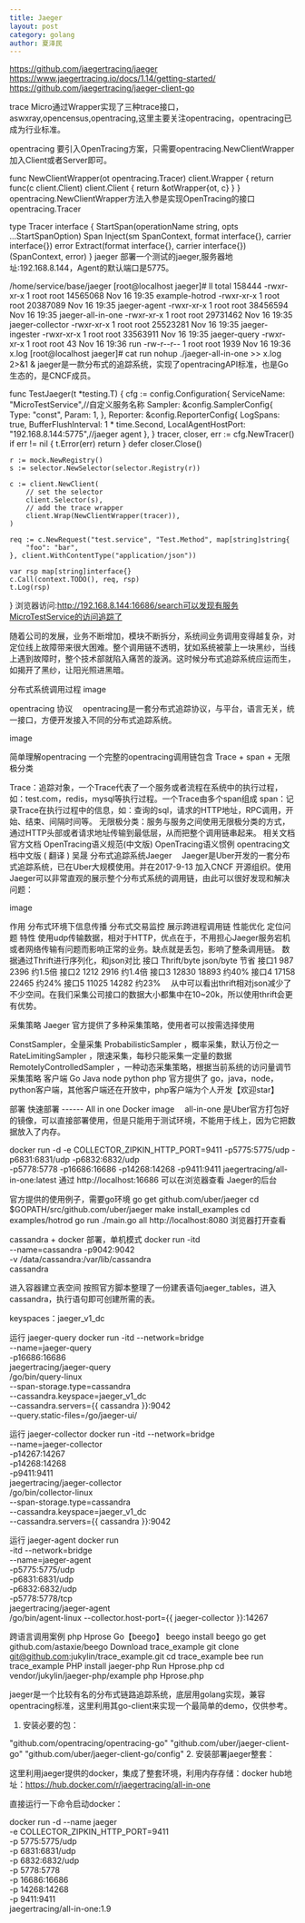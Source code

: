 ```yaml
---
title: Jaeger
layout: post
category: golang
author: 夏泽民
---
```

https://github.com/jaegertracing/jaeger
https://www.jaegertracing.io/docs/1.14/getting-started/
https://github.com/jaegertracing/jaeger-client-go
<!-- more -->
trace
Micro通过Wrapper实现了三种trace接口，aswxray,opencensus,opentracing,这里主要关注opentracing，opentracing已成为行业标准。

opentracing
要引入OpenTracing方案，只需要opentracing.NewClientWrapper加入Client或者Server即可。

func NewClientWrapper(ot opentracing.Tracer) client.Wrapper {
    return func(c client.Client) client.Client {
        return &otWrapper{ot, c}
    }
}
opentracing.NewClientWrapper方法入参是实现OpenTracing的接口opentracing.Tracer

type Tracer interface {
    StartSpan(operationName string, opts ...StartSpanOption) Span
    Inject(sm SpanContext, format interface{}, carrier interface{}) error
    Extract(format interface{}, carrier interface{}) (SpanContext, error)
}
jaeger
部署一个测试的jaeger,服务器地址:192.168.8.144，Agent的默认端口是5775。

/home/service/base/jaeger
[root@localhost jaeger]# ll
total 158444
-rwxr-xr-x 1 root root 14565068 Nov 16 19:35 example-hotrod
-rwxr-xr-x 1 root root 20387089 Nov 16 19:35 jaeger-agent
-rwxr-xr-x 1 root root 38456594 Nov 16 19:35 jaeger-all-in-one
-rwxr-xr-x 1 root root 29731462 Nov 16 19:35 jaeger-collector
-rwxr-xr-x 1 root root 25523281 Nov 16 19:35 jaeger-ingester
-rwxr-xr-x 1 root root 33563911 Nov 16 19:35 jaeger-query
-rwxr-xr-x 1 root root       43 Nov 16 19:36 run
-rw-r--r-- 1 root root     1939 Nov 16 19:36 x.log
[root@localhost jaeger]# cat run
nohup ./jaeger-all-in-one  >> x.log 2>&1 &
jaeger是一款分布式的追踪系统，实现了opentracingAPI标准，也是Go生态的，是CNCF成员。

func TestJaeger(t *testing.T) {
    cfg := config.Configuration{
        ServiceName: "MicroTestService",//自定义服务名称
        Sampler: &config.SamplerConfig{
            Type:  "const",
            Param: 1,
        },
        Reporter: &config.ReporterConfig{
            LogSpans:            true,
            BufferFlushInterval: 1 * time.Second,
            LocalAgentHostPort:  "192.168.8.144:5775",//jaeger agent
        },
    }
    tracer, closer, err := cfg.NewTracer()
    if err != nil {
        t.Error(err)
        return
    }
    defer closer.Close()

    r := mock.NewRegistry()
    s := selector.NewSelector(selector.Registry(r))

    c := client.NewClient(
        // set the selector
        client.Selector(s),
        // add the trace wrapper
        client.Wrap(NewClientWrapper(tracer)),
    )

    req := c.NewRequest("test.service", "Test.Method", map[string]string{
        "foo": "bar",
    }, client.WithContentType("application/json"))

    var rsp map[string]interface{}
    c.Call(context.TODO(), req, rsp)
    t.Log(rsp)
}
浏览器访问:http://192.168.8.144:16686/search可以发现有服务MicroTestService的访问追踪了

 随着公司的发展，业务不断增加，模块不断拆分，系统间业务调用变得越复杂，对定位线上故障带来很大困难。整个调用链不透明，犹如系统被蒙上一块黑纱，当线上遇到故障时，整个技术部就陷入痛苦的漩涡。这时候分布式追踪系统应运而生，如揭开了黑纱，让阳光照进黑暗。

分布式系统调用过程
image

opentracing 协议
 opentracing是一套分布式追踪协议，与平台，语言无关，统一接口，方便开发接入不同的分布式追踪系统。

image

简单理解opentracing
一个完整的opentracing调用链包含 Trace + span + 无限极分类

Trace：追踪对象，一个Trace代表了一个服务或者流程在系统中的执行过程，如：test.com，redis，mysql等执行过程。一个Trace由多个span组成
span：记录Trace在执行过程中的信息，如：查询的sql，请求的HTTP地址，RPC调用，开始、结束、间隔时间等。
无限极分类：服务与服务之间使用无限极分类的方式，通过HTTP头部或者请求地址传输到最低层，从而把整个调用链串起来。
相关文档
官方文档
OpenTracing语义规范(中文版)
OpenTracing语义惯例
opentracing文档中文版 ( 翻译 ) 吴晟
分布式追踪系统Jaeger
 Jaeger是Uber开发的一套分布式追踪系统，已在Uber大规模使用。并在2017-9-13 加入CNCF 开源组织。使用Jaeger可以非常直观的展示整个分布式系统的调用链，由此可以很好发现和解决问题：

image

作用
分布式环境下信息传播
分布式交易监控
展示跨进程调用链
性能优化
定位问题
特性
使用udp传输数据，相对于HTTP，优点在于，不用担心Jaeger服务宕机或者网络传输有问题而影响正常的业务。缺点就是丢包，影响了整条调用链。
数据通过Thrift进行序列化，和json对比
接口	Thrift/byte	json/byte	节省
接口1	987	2396	约1.5倍
接口2	1212	2916	约1.4倍
接口3	12830	18893	约40%
接口4	17158	22465	约24%
接口5	11025	14282	约23%
 从中可以看出thrift相对json减少了不少空间。在我们采集公司接口的数据大小都集中在10~20k，所以使用thrift会更有优势。

采集策略
Jaeger 官方提供了多种采集策略，使用者可以按需选择使用

ConstSampler，全量采集
ProbabilisticSampler ，概率采集，默认万份之一
RateLimitingSampler ，限速采集，每秒只能采集一定量的数据
RemotelyControlledSampler ，一种动态采集策略，根据当前系统的访问量调节采集策略
客户端
Go
Java
node
python
php
官方提供了 go，java，node，python客户端，其他客户端还在开放中，php客户端为个人开发【欢迎star】

部署
快速部署 ------ All in one Docker image
 all-in-one 是Uber官方打包好的镜像，可以直接部署使用，但是只能用于测试环境，不能用于线上，因为它把数据放入了内存。

docker run -d -e COLLECTOR_ZIPKIN_HTTP_PORT=9411 -p5775:5775/udp -p6831:6831/udp -p6832:6832/udp \
  -p5778:5778 -p16686:16686 -p14268:14268 -p9411:9411 jaegertracing/all-in-one:latest
通过 http://localhost:16686 可以在浏览器查看 Jaeger的后台

官方提供的使用例子，需要go环境
go get github.com/uber/jaeger
cd $GOPATH/src/github.com/uber/jaeger
make install_examples
cd examples/hotrod
go run ./main.go all
http://localhost:8080 浏览器打开查看

cassandra + docker 部署，单机模式
docker run -itd \
--name=cassandra -p9042:9042 \
-v /data/cassandra:/var/lib/cassandra \
cassandra

进入容器建立表空间
按照官方脚本整理了一份建表语句jaeger_tables，进入cassandra，执行语句即可创建所需的表。

keyspaces：jaeger_v1_dc

运行 jaeger-query
docker run -itd --network=bridge \
--name=jaeger-query \
-p16686:16686 \
jaegertracing/jaeger-query \
/go/bin/query-linux \
--span-storage.type=cassandra \
--cassandra.keyspace=jaeger_v1_dc \
--cassandra.servers={{ cassandra }}:9042 \
--query.static-files=/go/jaeger-ui/

运行 jaeger-collector
docker run -itd --network=bridge \
--name=jaeger-collector \
-p14267:14267 \
-p14268:14268 \
-p9411:9411 \
jaegertracing/jaeger-collector \
/go/bin/collector-linux \
--span-storage.type=cassandra \
--cassandra.keyspace=jaeger_v1_dc \
--cassandra.servers={{ cassandra }}:9042

运行 jaeger-agent
docker run \
-itd --network=bridge \
--name=jaeger-agent \
-p5775:5775/udp \
-p6831:6831/udp \
-p6832:6832/udp \
-p5778:5778/tcp \
jaegertracing/jaeger-agent \
/go/bin/agent-linux --collector.host-port={{ jaeger-collector }}:14267

跨语言调用案例
php
Hprose
Go【beego】
beego
install beego
go get github.com/astaxie/beego
Download trace_example
git clone git@github.com:jukylin/trace_example.git
cd  trace_example
bee run trace_example
PHP
install jaeger-php
Run Hprose.php
cd vendor/jukylin/jaeger-php/example
php Hprose.php

jaeger是一个比较有名的分布式链路追踪系统，底层用golang实现，兼容opentracing标准，这里利用其go-client来实现一个最简单的demo，仅供参考。

1. 安装必要的包：

"github.com/opentracing/opentracing-go"
"github.com/uber/jaeger-client-go"
"github.com/uber/jaeger-client-go/config"
2. 安装部署jaeger整套：

这里利用jaeger提供的docker，集成了整套环境，利用内存存储：docker hub地址：https://hub.docker.com/r/jaegertracing/all-in-one

直接运行一下命令启动docker：

docker run -d --name jaeger \
  -e COLLECTOR_ZIPKIN_HTTP_PORT=9411 \
  -p 5775:5775/udp \
  -p 6831:6831/udp \
  -p 6832:6832/udp \
  -p 5778:5778 \
  -p 16686:16686 \
  -p 14268:14268 \
  -p 9411:9411 \
  jaegertracing/all-in-one:1.9